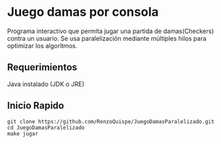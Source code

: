 # Juego damas por consola

Programa interactivo que permita jugar una partida de damas(Checkers) contra un usuario. Se usa paralelización mediante múltiples hilos para optimizar los algoritmos.

Requerimientos
------------

Java instalado (JDK o JRE)

Inicio Rapido
-----------
    git clone https://github.com/RenzoQuispe/JuegoDamasParalelizado.git
    cd JuegoDamasParalelizado
    make jugar